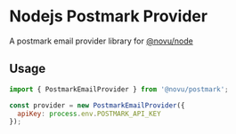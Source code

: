 # Nodejs Postmark Provider

A postmark email provider library for [@novu/node](https://github.com/novu-co/novu)

## Usage

```javascript
import { PostmarkEmailProvider } from '@novu/postmark';

const provider = new PostmarkEmailProvider({
  apiKey: process.env.POSTMARK_API_KEY
});
```
